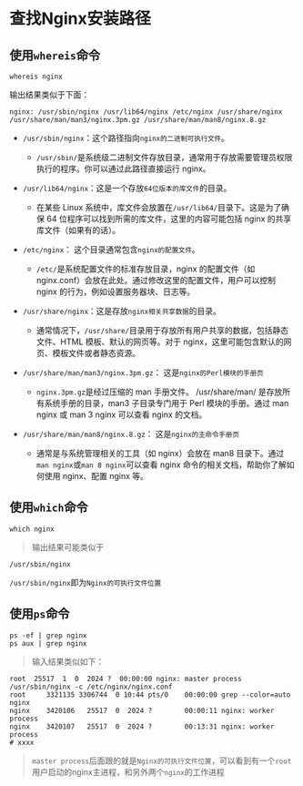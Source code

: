 # 查找Nginx安装路径

## 使用`whereis`命令

```shell
whereis nginx
```

输出结果类似于下面：

```shell
nginx: /usr/sbin/nginx /usr/lib64/nginx /etc/nginx /usr/share/nginx 
/usr/share/man/man3/nginx.3pm.gz /usr/share/man/man8/nginx.8.gz
```

- `/usr/sbin/nginx`：这个路径指向`nginx的二进制可执行文件`。
  - `/usr/sbin/`是系统级二进制文件存放目录，通常用于存放需要管理员权限执行的程序。你可以通过此路径直接运行 nginx。

- `/usr/lib64/nginx`：这是一个存放`64位版本的库文件`的目录。
  - 在某些 Linux 系统中，库文件会放置在`/usr/lib64/`目录下。这是为了确保 64 位程序可以找到所需的库文件，这里的内容可能包括 nginx 的共享库文件（如果有的话）。

- `/etc/nginx`： 这个目录通常包含`nginx的配置文件`。
  - `/etc/`是系统配置文件的标准存放目录，nginx 的配置文件（如 nginx.conf）会放在此处。通过修改这里的配置文件，用户可以控制 nginx 的行为，例如设置服务器块、日志等。

- `/usr/share/nginx`：这是存放`nginx相关共享数据`的目录。
  - 通常情况下，`/usr/share/`目录用于存放所有用户共享的数据，包括静态文件、HTML 模板、默认的网页等。对于 nginx，这里可能包含默认的网页、模板文件或者静态资源。

- `/usr/share/man/man3/nginx.3pm.gz`： 这是`nginx的Perl模块的手册页`
  - `nginx.3pm.gz`是经过压缩的 man 手册文件。 /usr/share/man/ 是存放所有系统手册的目录，man3 子目录专门用于 Perl 模块的手册。通过 man nginx 或 man 3 nginx 可以查看 nginx 的文档。

- `/usr/share/man/man8/nginx.8.gz`： 这是`nginx的主命令手册页`
  - 通常是与系统管理相关的工具（如 nginx）会放在 man8 目录下。通过`man nginx`或`man 8 nginx`可以查看 nginx 命令的相关文档，帮助你了解如何使用 nginx、配置 nginx 等。

## 使用`which`命令

```shell
which nginx
```

> 输出结果可能类似于

```shell
/usr/sbin/nginx
```
`/usr/sbin/nginx`即为`Nginx的可执行文件位置`

## 使用`ps`命令

```shell
ps -ef | grep nginx 
ps aux | grep nginx
```

> 输入结果类似如下：

```shell
root  25517  1  0  2024 ?  00:00:00 nginx: master process /usr/sbin/nginx -c /etc/nginx/nginx.conf
root     3321135 3306744  0 10:44 pts/0    00:00:00 grep --color=auto nginx
nginx    3420106   25517  0  2024 ?        00:00:11 nginx: worker process
nginx    3420107   25517  0  2024 ?        00:13:31 nginx: worker process
# xxxx
```

> `master process`后面跟的就是`Nginx的可执行文件位置`，可以看到有一个`root`用户启动的nginx主进程，和另外两个`nginx`的工作进程
